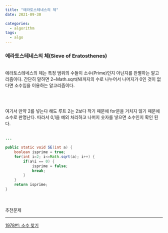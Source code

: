 ```yaml
---
title: "에라토스테네스의 체"
date: 2021-09-30

categories:
  - algorithm
tags:
  - algo
---
```


### **에라토스테네스의 체(Sieve of Eratosthenes)**
<br>
에라토스테네스의 체는 특정 범위의 수들이 소수(Prime)인지 아닌지를 판별하는 알고리즘이다. 간단히 말하면 2~Math.sqrt(N)까지의 수로 나누어서 나머지가 0인 것이 없다면 소수임을 이용하는 알고리즘이다.

<br><br>

여기서 만약 2를 넣는다 해도 루트 2는 2보다 작기 때문에 for문을 거치지 않기 때문에 소수로 판명난다. 따라서 0,1을 예외 처리하고 나머지 숫자를 넣으면 소수인지 확인 된다.
<br><br>

```java
...

public static void SE(int a) {
	boolean isprime = true;
	for(int i=2; i<=Math.sqrt(a); i++) {
		if(a%i == 0) {
			isprime = false;
			break;
		}
	}
	return isprime;
}
```

<br><br>
추천문제

---

[1978번: 소수 찾기](https://www.acmicpc.net/problem/1978)

<br><br>
